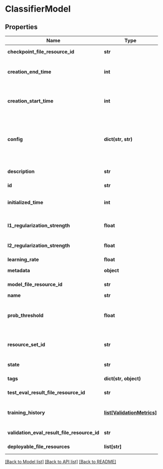 # ClassifierModel

## Properties
Name | Type | Description | Notes
------------ | ------------- | ------------- | -------------
**checkpoint_file_resource_id** | **str** | (Used by system) | [optional] 
**creation_end_time** | **int** | Timestamp when the model creation ends | [optional] 
**creation_start_time** | **int** | Timestamp when the model creation starts | [optional] 
**config** | **dict(str, str)** | Map of properties that can be passed to training process as arguments | [optional] 
**description** | **str** | User-provided description | [optional] 
**id** | **str** | ID | [optional] 
**initialized_time** | **int** | Timestamp when the model is initialized | [optional] 
**l1_regularization_strength** | **float** | L1 regularization strength | [optional] 
**l2_regularization_strength** | **float** | L2 regularization strength | [optional] 
**learning_rate** | **float** | Learning rate | [optional] 
**metadata** | **object** | (Used by system) | [optional] 
**model_file_resource_id** | **str** | (Used by system) | [optional] 
**name** | **str** | Name | [optional] 
**prob_threshold** | **float** | Threshold of probabilities to output predicted labels | [optional] 
**resource_set_id** | **str** | ID of the resource set used to train this model | [optional] 
**state** | **str** | Current state of this model | [optional] 
**tags** | **dict(str, object)** | (Used by system) | [optional] 
**test_eval_result_file_resource_id** | **str** | (Used by system) | [optional] 
**training_history** | [**list[ValidationMetrics]**](ValidationMetrics.md) | History of loss values during the training | [optional] 
**validation_eval_result_file_resource_id** | **str** | (Used by system) | [optional] 
**deployable_file_resources** | **list[str]** | (Used by system) | [optional] 

[[Back to Model list]](../README.md#documentation-for-models) [[Back to API list]](../README.md#documentation-for-api-endpoints) [[Back to README]](../README.md)


